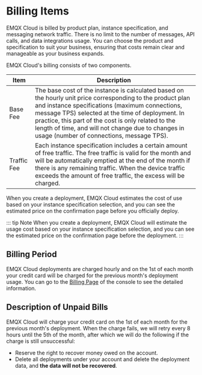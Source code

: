 # Billing Items

EMQX Cloud is billed by product plan, instance specification, and messaging network traffic. There is no limit to the number of messages, API calls, and data integrations usage. You can choose the product and specification to suit your business, ensuring that costs remain clear and manageable as your business expands.

EMQX Cloud's billing consists of two components.

| Item         | Description                                                  |
| ----------- | ----------------------------------------------------------- |
| Base Fee    | The base cost of the instance is calculated based on the hourly unit price corresponding to the product plan and instance specifications (maximum connections, message TPS) selected at the time of deployment. In practice, this part of the cost is only related to the length of time, and will not change due to changes in usage (number of connections, message TPS).
| Traffic Fee | Each instance specification includes a certain amount of free traffic. The free traffic is valid for the month and will be automatically emptied at the end of the month if there is any remaining traffic. When the device traffic exceeds the amount of free traffic, the excess will be charged. |

When you create a deployment, EMQX Cloud estimates the cost of use based on your instance specification selection, and you can see the estimated price on the confirmation page before you officially deploy.

::: tip Note
When you create a deployment, EMQX Cloud will estimate the usage cost based on your instance specification selection, and you can see the estimated price on the confirmation page before the deployment.
:::



## Billing Period

EMQX Cloud deployments are charged hourly and on the 1st of each month your credit card will be charged for the previous month's deployment usage. You can go to the [Billing Page](<https://cloud-intl.emqx.com/console/billing/overview>) of the console to see the detailed information.



## Description of Unpaid Bills

EMQX Cloud will charge your credit card on the 1st of each month for the previous month's deployment. When the charge fails, we will retry every 8 hours until the 5th of the month, after which we will do the following if the charge is still unsuccessful:

- Reserve the right to recover money owed on the account.
- Delete all deployments under your account and delete the deployment data, and **the data will not be recovered**.
